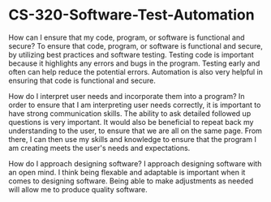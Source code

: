 # CS-320-Software-Test-Automation

How can I ensure that my code, program, or software is functional and secure?
To ensure that code, program, or software is functional and secure, by utilizing best practices and software testing. Testing code is important
because it highlights any errors and bugs in the program. Testing early and often can help reduce the potential errors. Automation is also very
helpful in ensuring that code is functional and secure.

How do I interpret user needs and incorporate them into a program?
In order to ensure that I am interpreting user needs correctly, it is important to have strong communication skills. The ability to ask detailed followed up
questions is very important. It would also be beneficial to repeat back my understanding to the user, to ensure that we are all on the same page. From there,
I can then use my skills and knowledge to ensure that the program I am creating meets the user's needs and expectations.

How do I approach designing software?
I approach designing software with an open mind. I think being flexable and adaptable is important when it comes to designing software.
Being able to make adjustments as needed will allow me to produce quality software.
